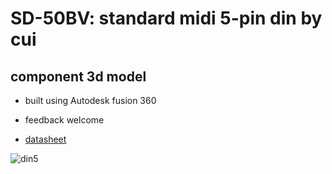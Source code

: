 # SD-50BV: standard midi 5-pin din by cui 
## component 3d model
* built using Autodesk fusion 360
* feedback welcome

* [datasheet](https://datasheet.octopart.com/SD-50BV-CUI-datasheet-103772973.pdf "SD-50BV-CUI-datasheet")

![din5](https://github.com/newdigate/part-cui-SD-50BV/raw/master/images/CUI-DIN5-SD50BV.png)
